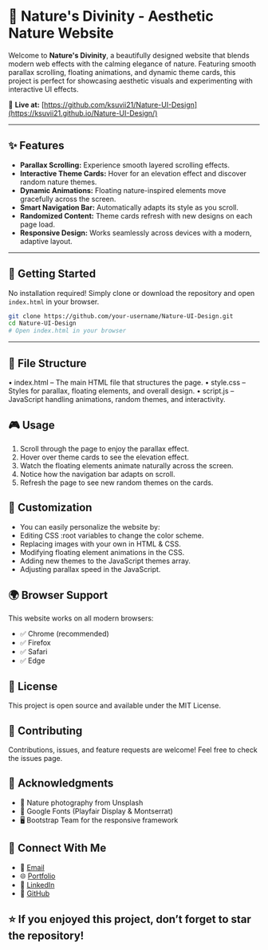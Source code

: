 # 🌿 Nature's Divinity - Aesthetic Nature Website

Welcome to **Nature's Divinity**, a beautifully designed website that blends modern web effects with the calming elegance of nature. Featuring smooth parallax scrolling, floating animations, and dynamic theme cards, this project is perfect for showcasing aesthetic visuals and experimenting with interactive UI effects. <br>

🔗 **Live at:** [https://github.com/ksuvii21/Nature-UI-Design](https://ksuvii21.github.io/Nature-UI-Design/) <br>

---

## ✨ Features

- **Parallax Scrolling:** Experience smooth layered scrolling effects.
- **Interactive Theme Cards:** Hover for an elevation effect and discover random nature themes.
- **Dynamic Animations:** Floating nature-inspired elements move gracefully across the screen.
- **Smart Navigation Bar:** Automatically adapts its style as you scroll.
- **Randomized Content:** Theme cards refresh with new designs on each page load.
- **Responsive Design:** Works seamlessly across devices with a modern, adaptive layout.

---

## 🚀 Getting Started

No installation required! Simply clone or download the repository and open `index.html` in your browser.

```bash
git clone https://github.com/your-username/Nature-UI-Design.git
cd Nature-UI-Design
# Open index.html in your browser
```
---

## 📂 File Structure
• index.html – The main HTML file that structures the page.
• style.css – Styles for parallax, floating elements, and overall design.
• script.js – JavaScript handling animations, random themes, and interactivity.

## 🎮 Usage
1. Scroll through the page to enjoy the parallax effect.
2. Hover over theme cards to see the elevation effect.
3. Watch the floating elements animate naturally across the screen.
4. Notice how the navigation bar adapts on scroll.
5. Refresh the page to see new random themes on the cards.

## 🔧 Customization
- You can easily personalize the website by:
- Editing CSS :root variables to change the color scheme.
- Replacing images with your own in HTML & CSS.
- Modifying floating element animations in the CSS.
- Adding new themes to the JavaScript themes array.
- Adjusting parallax speed in the JavaScript.

## 🌍 Browser Support
This website works on all modern browsers:
- ✅ Chrome (recommended)
- ✅ Firefox
- ✅ Safari
- ✅ Edge

## 📜 License
This project is open source and available under the MIT License.

## 🤝 Contributing
Contributions, issues, and feature requests are welcome! Feel free to check the issues page.

## 🙏 Acknowledgments
- 🌄 Nature photography from Unsplash
- 🎨 Google Fonts (Playfair Display & Montserrat)
- 🖥️ Bootstrap Team for the responsive framework

## 🔗 Connect With Me
- 📧 [Email](mailto:k21ritikasuvi2106@gmail.com)
- 🌐 [Portfolio](https://ksuvii21.github.io/ksuvii.github.io/)
- 💼 [LinkedIn](https://www.linkedin.com/in/kritika-gupta2106)
- 🚀 [GitHub](https://github.com/ksuvii21)

## ⭐️ If you enjoyed this project, don’t forget to star the repository!
